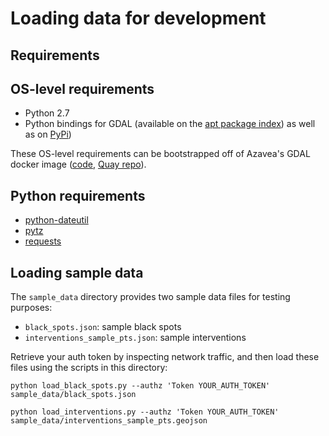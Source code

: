 # Loading data for development

## Requirements

## OS-level requirements

- Python 2.7
- Python bindings for GDAL (available on the [apt package index](https://packages.ubuntu.com/artful/python-gdal))
  as well as on [PyPi](https://pypi.org/project/GDAL/))

These OS-level requirements can be bootstrapped off of Azavea's GDAL docker
image ([code](https://github.com/azavea/docker-gdal),
[Quay repo](https://quay.io/repository/azavea/gdal?tag=latest&tab=tags)).

## Python requirements

- [python-dateutil](https://pypi.org/project/python-dateutil/)
- [pytz](https://pypi.org/project/pytz/)
- [requests](https://pypi.org/project/requests/)

## Loading sample data

The `sample_data` directory provides two sample data files for testing purposes:

- `black_spots.json`: sample black spots
- `interventions_sample_pts.json`: sample interventions

Retrieve your auth token by inspecting network traffic, and then load these
files using the scripts in this directory:

```
python load_black_spots.py --authz 'Token YOUR_AUTH_TOKEN' sample_data/black_spots.json
```

```
python load_interventions.py --authz 'Token YOUR_AUTH_TOKEN' sample_data/interventions_sample_pts.geojson
```
